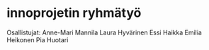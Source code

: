 # innoprojetin ryhmätyö
Osallistujat:
Anne-Mari Mannila
Laura Hyvärinen
Essi Haikka
Emilia Heikonen
Pia Huotari
